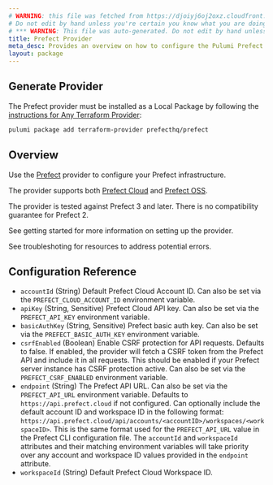 ```yaml
---
# WARNING: this file was fetched from https://djoiyj6oj2oxz.cloudfront.net/docs/registry.opentofu.org/prefecthq/prefect/2.85.0/index.md
# Do not edit by hand unless you're certain you know what you are doing!
# *** WARNING: This file was auto-generated. Do not edit by hand unless you're certain you know what you are doing! ***
title: Prefect Provider
meta_desc: Provides an overview on how to configure the Pulumi Prefect provider.
layout: package
---
```


## Generate Provider

The Prefect provider must be installed as a Local Package by following the [instructions for Any Terraform Provider](https://www.pulumi.com/registry/packages/terraform-provider/):

```bash
pulumi package add terraform-provider prefecthq/prefect
```
## Overview

Use the [Prefect](https://prefect.io) provider to configure your Prefect infrastructure.

The provider supports both [Prefect Cloud](https://app.prefect.cloud) and
[Prefect OSS](https://github.com/prefecthq/prefect).

The provider is tested against Prefect 3 and later. There is no compatibility guarantee for Prefect 2.

See getting started for more information on setting up the provider.

See troubleshoting for resources to address potential errors.
## Configuration Reference

- `accountId` (String) Default Prefect Cloud Account ID. Can also be set via the `PREFECT_CLOUD_ACCOUNT_ID` environment variable.
- `apiKey` (String, Sensitive) Prefect Cloud API key. Can also be set via the `PREFECT_API_KEY` environment variable.
- `basicAuthKey` (String, Sensitive) Prefect basic auth key. Can also be set via the `PREFECT_BASIC_AUTH_KEY` environment variable.
- `csrfEnabled` (Boolean) Enable CSRF protection for API requests. Defaults to false. If enabled, the provider will fetch a CSRF token from the Prefect API and include it in all requests. This should be enabled if your Prefect server instance has CSRF protection active. Can also be set via the `PREFECT_CSRF_ENABLED` environment variable.
- `endpoint` (String) The Prefect API URL. Can also be set via the `PREFECT_API_URL` environment variable. Defaults to `https://api.prefect.cloud` if not configured. Can optionally include the default account ID and workspace ID in the following format: `https://api.prefect.cloud/api/accounts/<accountID>/workspaces/<workspaceID>`. This is the same format used for the `PREFECT_API_URL` value in the Prefect CLI configuration file. The `accountId` and `workspaceId` attributes and their matching environment variables will take priority over any account and workspace ID values provided in the `endpoint` attribute.
- `workspaceId` (String) Default Prefect Cloud Workspace ID.